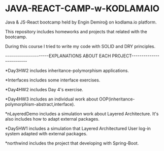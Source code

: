 # JAVA-REACT-CAMP-w-KODLAMAIO

Java & JS-React bootcamp held by Engin Demiroğ on kodlama.io platform. 

This repository includes homeworks and projects that related with the bootcamp.

During this course I tried to write my code with SOLID and DRY principles.

 
 ----------------------EXPLANATIONS ABOUT EACH PROJECT-------------------------
 
 *Day3HW2 includes inheritance-polymorphism applications.
 
 *Interfaces includes some interface exercises.
 
 *Day4HW2 includes Day 4's exercise.
 
 *Day4HW3 includes an individual work about OOP(inheritance-polymorphism-abstract,interface).
 
 *nLayeredDemo includes a simulation work about Layered Architecture. It's also includes how to adapt external packages.
 
 *Day5HW1 includes a simulation that Layered Architectured User log-in system adapted with external packages.
 
 *northwind includes the project that developing with Spring-Boot.
